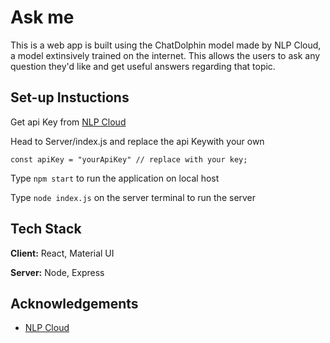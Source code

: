 
# Ask me

This is a web app is built using the ChatDolphin model made by NLP Cloud, a model extinsively trained on the internet. This allows the users to ask any question they'd like and get useful answers regarding that topic.

## Set-up Instuctions
Get api Key from [NLP Cloud](https://nlpcloud.com/)

Head to Server/index.js and replace the api Keywith your own

```
const apiKey = "yourApiKey" // replace with your key;
```
Type ```npm start``` to run the application on local host

Type ```node index.js``` on the server terminal to run the server
## Tech Stack

**Client:** React, Material UI

**Server:** Node, Express


## Acknowledgements

 - [NLP Cloud](https://nlpcloud.com/)


